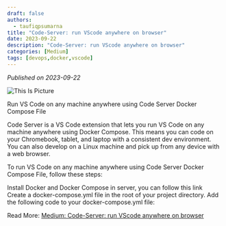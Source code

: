 ```yaml
---
draft: false
authors: 
  - taufiqpsumarna
title: "Code-Server: run VScode anywhere on browser"
date: 2023-09-22
description: "Code-Server: run VScode anywhere on browser"
categories: [Medium]
tags: [devops,docker,vscode]
---
```


*Published on 2023-09-22*

![This Is Picture](/assets/images/vscode-on-browser.jpg)

Run VS Code on any machine anywhere using Code Server Docker Compose File

Code Server is a VS Code extension that lets you run VS Code on any machine anywhere using Docker Compose. This means you can code on your Chromebook, tablet, and laptop with a consistent dev environment. You can also develop on a Linux machine and pick up from any device with a web browser.

To run VS Code on any machine anywhere using Code Server Docker Compose File, follow these steps:

Install Docker and Docker Compose in server, you can follow this link
Create a docker-compose.yml file in the root of your project directory.
Add the following code to your docker-compose.yml file:

Read More:
[Medium: Code-Server: run VScode anywhere on browser](https://medium.com/@taufiqpsumarna/mini-proyek-gitlab-ci-cd-pipeline-for-react-application-part1-98e3499e77ad)
